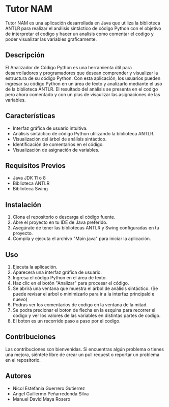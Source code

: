 # Tutor NAM

Tutor NAM es una aplicación desarrollada en Java que utiliza la biblioteca ANTLR para realizar el análisis sintáctico de código Python con el objetivo de interpretar el codigo y hacer un analisis 
como comentar el codigo y poder visualizar las variables graficamente.

## Descripción

El Analizador de Código Python es una herramienta útil para desarrolladores y programadores que desean comprender y visualizar la estructura de su código Python. Con esta aplicación, los usuarios pueden ingresar su código Python en un área de texto y analizarlo mediante el uso de la biblioteca ANTLR. El resultado del análisis se presenta en el codigo pero ahora comentado y con un plus de visaulizar las asignaciones de las  variables.


## Características

- Interfaz gráfica de usuario intuitiva.
- Análisis sintáctico de código Python utilizando la biblioteca ANTLR.
- Visualización del árbol de análisis sintáctico.
- Identificación de comentarios en el código.
- Visualización de asignación de variables.

## Requisitos Previos

- Java JDK 11 o 8
- Biblioteca ANTLR
- Biblioteca Swing 

## Instalación

1. Clona el repositorio o descarga el código fuente.
2. Abre el proyecto en tu IDE de Java preferido.
3. Asegúrate de tener las bibliotecas ANTLR y Swing configuradas en tu proyecto.
4. Compila y ejecuta el archivo "Main.java" para iniciar la aplicación.

## Uso

1. Ejecuta la aplicación.
2. Aparecerá una interfaz gráfica de usuario.
3. Ingresa el código Python en el área de texto.
4. Haz clic en el botón "Analizar" para procesar el código.
5. Se abrirá una ventana que muestra el árbol de análisis sintáctico. (Se puede revisar el arbol o minimizarlo para ir a la interfaz principald e nuevo)
6. Podras ver los comentarios de codigo en la ventana de la mitad.
7. Se podra precionar el boton de flecha en la esquina para recorrer el codigo y ver los valores de las variables en distintas partes de codigo.
8. El boton es un recorrido paso a paso por el codigo.

## Contribuciones

Las contribuciones son bienvenidas. Si encuentras algún problema o tienes una mejora, siéntete libre de crear un pull request o reportar un problema en el repositorio.

## Autores

- Nicol Estefania Guerrero Gutierrez
- Angel Guillermo Peñarredonda Silva
- Manuel David Maya Rosero
